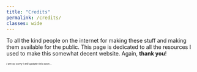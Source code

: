 ```yaml
---
title: "Credits"
permalink: /credits/
classes: wide
---
```


To all the kind people on the internet for making these stuff and making them available for the
public. This page is dedicated to all the resources I used to make this somewhat decent website.
Again, **thank you**!

*<sub><sup><sub><sup>i am so sorry i will update this soon...</sup></sub></sup></sub>*
